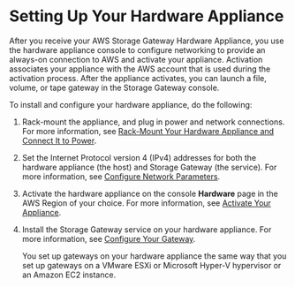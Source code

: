 # Setting Up Your Hardware Appliance<a name="appliance-quick-start"></a>

After you receive your AWS Storage Gateway Hardware Appliance, you use the hardware appliance console to configure networking to provide an always\-on connection to AWS and activate your appliance\. Activation associates your appliance with the AWS account that is used during the activation process\. After the appliance activates, you can launch a file, volume, or tape gateway in the Storage Gateway console\.

To install and configure your hardware appliance, do the following:

1. Rack\-mount the appliance, and plug in power and network connections\. For more information, see [Rack\-Mount Your Hardware Appliance and Connect It to Power](appliance-rack-mount.md)\.

1. Set the Internet Protocol version 4 \(IPv4\) addresses for both the hardware appliance \(the host\) and Storage Gateway \(the service\)\. For more information, see [Configure Network Parameters](appliance-configure-network.md)\.

1. Activate the hardware appliance on the console **Hardware** page in the AWS Region of your choice\. For more information, see [Activate Your Appliance](appliance-activation.md)\.

1. Install the Storage Gateway service on your hardware appliance\. For more information, see [Configure Your Gateway](appliance-configure-gateway.md)\.

   You set up gateways on your hardware appliance the same way that you set up gateways on a VMware ESXi or Microsoft Hyper\-V hypervisor or an Amazon EC2 instance\. 
